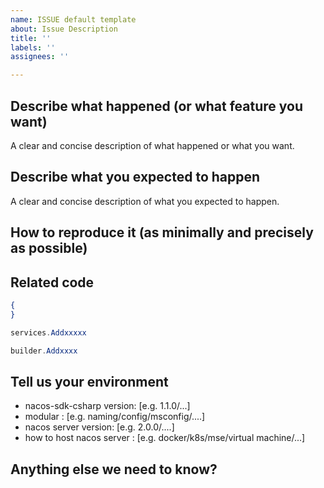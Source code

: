 ```yaml
---
name: ISSUE default template
about: Issue Description
title: ''
labels: ''
assignees: ''

---
```


## Describe what happened (or what feature you want)

A clear and concise description of what happened or what you want.

## Describe what you expected to happen

A clear and concise description of what you expected to happen.

## How to reproduce it (as minimally and precisely as possible)

## Related code

```JSON
{
}
```

```csharp
services.Addxxxxx

builder.Addxxxx
```

## Tell us your environment

- nacos-sdk-csharp version: [e.g. 1.1.0/...]
- modular : [e.g. naming/config/msconfig/....]
- nacos server version: [e.g. 2.0.0/....]
- how to host nacos server : [e.g. docker/k8s/mse/virtual machine/...]

## Anything else we need to know?
